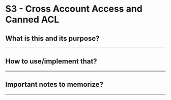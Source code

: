 # S3 - Cross Account Access and Canned ACL

## What is this and its purpose?

---

## How to use/implement that?

---

## Important notes to memorize?

---
